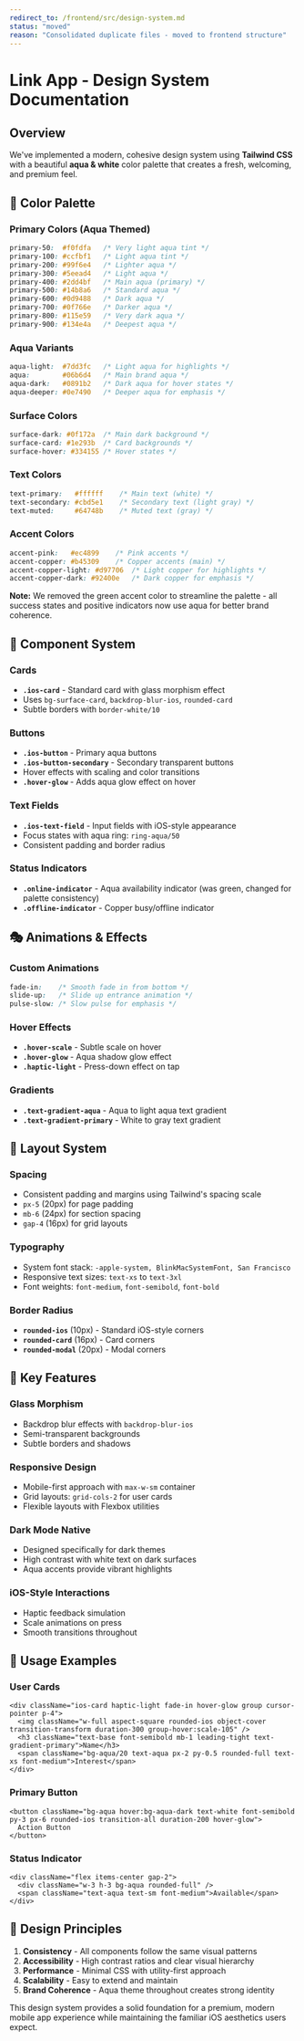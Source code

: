 ```yaml
---
redirect_to: /frontend/src/design-system.md
status: "moved"
reason: "Consolidated duplicate files - moved to frontend structure"
---
```


# Link App - Design System Documentation

## Overview
We've implemented a modern, cohesive design system using **Tailwind CSS** with a beautiful **aqua & white** color palette that creates a fresh, welcoming, and premium feel.

## 🎨 Color Palette

### Primary Colors (Aqua Themed)
```css
primary-50:  #f0fdfa   /* Very light aqua tint */
primary-100: #ccfbf1   /* Light aqua tint */
primary-200: #99f6e4   /* Lighter aqua */
primary-300: #5eead4   /* Light aqua */
primary-400: #2dd4bf   /* Main aqua (primary) */
primary-500: #14b8a6   /* Standard aqua */
primary-600: #0d9488   /* Dark aqua */
primary-700: #0f766e   /* Darker aqua */
primary-800: #115e59   /* Very dark aqua */
primary-900: #134e4a   /* Deepest aqua */
```

### Aqua Variants
```css
aqua-light:  #7dd3fc   /* Light aqua for highlights */
aqua:        #06b6d4   /* Main brand aqua */
aqua-dark:   #0891b2   /* Dark aqua for hover states */
aqua-deeper: #0e7490   /* Deeper aqua for emphasis */
```

### Surface Colors
```css
surface-dark: #0f172a  /* Main dark background */
surface-card: #1e293b  /* Card backgrounds */
surface-hover: #334155 /* Hover states */
```

### Text Colors
```css
text-primary:   #ffffff    /* Main text (white) */
text-secondary: #cbd5e1    /* Secondary text (light gray) */
text-muted:     #64748b    /* Muted text (gray) */
```

### Accent Colors
```css
accent-pink:   #ec4899    /* Pink accents */
accent-copper: #b45309    /* Copper accents (main) */
accent-copper-light: #d97706  /* Light copper for highlights */
accent-copper-dark: #92400e   /* Dark copper for emphasis */
```

**Note:** We removed the green accent color to streamline the palette - all success states and positive indicators now use aqua for better brand coherence.

## 🧩 Component System

### Cards
- **`.ios-card`** - Standard card with glass morphism effect
- Uses `bg-surface-card`, `backdrop-blur-ios`, `rounded-card`
- Subtle borders with `border-white/10`

### Buttons
- **`.ios-button`** - Primary aqua buttons
- **`.ios-button-secondary`** - Secondary transparent buttons
- Hover effects with scaling and color transitions
- **`.hover-glow`** - Adds aqua glow effect on hover

### Text Fields
- **`.ios-text-field`** - Input fields with iOS-style appearance
- Focus states with aqua ring: `ring-aqua/50`
- Consistent padding and border radius

### Status Indicators
- **`.online-indicator`** - Aqua availability indicator (was green, changed for palette consistency)
- **`.offline-indicator`** - Copper busy/offline indicator

## 🎭 Animations & Effects

### Custom Animations
```css
fade-in:    /* Smooth fade in from bottom */
slide-up:   /* Slide up entrance animation */
pulse-slow: /* Slow pulse for emphasis */
```

### Hover Effects
- **`.hover-scale`** - Subtle scale on hover
- **`.hover-glow`** - Aqua shadow glow effect
- **`.haptic-light`** - Press-down effect on tap

### Gradients
- **`.text-gradient-aqua`** - Aqua to light aqua text gradient
- **`.text-gradient-primary`** - White to gray text gradient

## 📱 Layout System

### Spacing
- Consistent padding and margins using Tailwind's spacing scale
- `px-5` (20px) for page padding
- `mb-6` (24px) for section spacing
- `gap-4` (16px) for grid layouts

### Typography
- System font stack: `-apple-system, BlinkMacSystemFont, San Francisco`
- Responsive text sizes: `text-xs` to `text-3xl`
- Font weights: `font-medium`, `font-semibold`, `font-bold`

### Border Radius
- **`rounded-ios`** (10px) - Standard iOS-style corners
- **`rounded-card`** (16px) - Card corners
- **`rounded-modal`** (20px) - Modal corners

## 🌟 Key Features

### Glass Morphism
- Backdrop blur effects with `backdrop-blur-ios`
- Semi-transparent backgrounds
- Subtle borders and shadows

### Responsive Design
- Mobile-first approach with `max-w-sm` container
- Grid layouts: `grid-cols-2` for user cards
- Flexible layouts with Flexbox utilities

### Dark Mode Native
- Designed specifically for dark themes
- High contrast with white text on dark surfaces
- Aqua accents provide vibrant highlights

### iOS-Style Interactions
- Haptic feedback simulation
- Scale animations on press
- Smooth transitions throughout

## 🔧 Usage Examples

### User Cards
```tsx
<div className="ios-card haptic-light fade-in hover-glow group cursor-pointer p-4">
  <img className="w-full aspect-square rounded-ios object-cover transition-transform duration-300 group-hover:scale-105" />
  <h3 className="text-base font-semibold mb-1 leading-tight text-gradient-primary">Name</h3>
  <span className="bg-aqua/20 text-aqua px-2 py-0.5 rounded-full text-xs font-medium">Interest</span>
</div>
```

### Primary Button
```tsx
<button className="bg-aqua hover:bg-aqua-dark text-white font-semibold py-3 px-6 rounded-ios transition-all duration-200 hover-glow">
  Action Button
</button>
```

### Status Indicator
```tsx
<div className="flex items-center gap-2">
  <div className="w-3 h-3 bg-aqua rounded-full" />
  <span className="text-aqua text-sm font-medium">Available</span>
</div>
```

## 🎯 Design Principles

1. **Consistency** - All components follow the same visual patterns
2. **Accessibility** - High contrast ratios and clear visual hierarchy  
3. **Performance** - Minimal CSS with utility-first approach
4. **Scalability** - Easy to extend and maintain
5. **Brand Coherence** - Aqua theme throughout creates strong identity

This design system provides a solid foundation for a premium, modern mobile app experience while maintaining the familiar iOS aesthetics users expect.
